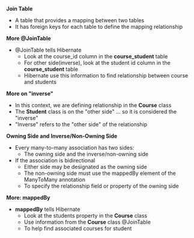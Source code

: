 **Join Table**
- A table that provides a mapping between two tables
- It has foreign keys for each table to define the mapping relationship


**More @JoinTable**
- @JoinTable tells Hibernate
  - Look at the course_id column in the **course_student** table
  - For other side(inverse), look at the student id column in the **course_student** table
  - Hibernate use this information to find relationship between course and students

**More on "inverse"**
- In this context, we are defining relationship in the **Course** class
- The **Student** class is on the "other side" ... so it is considered the "inverse"
- "Inverse" refers to the "other side" of the relationship

**Owning Side and Inverse/Non-Owning Side**
- Every many-to-many association has two sides:
  - The owning side and the inverse/non-owning side
- If the association is bidirectional
  - Either side may be designated as the owning side
  - The non-owning side must use the mappedBy element of the ManyToMany annotation
  - To specify the relationship field or property of the owning side

**More: mappedBy**
- **mappedBy** tells Hibernate
  - Look at the students property in the **Course** class
  - Use information from the **Course** class @JoinTable
  - To help find associated courses for student